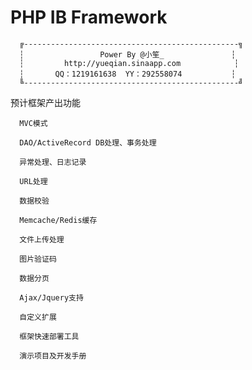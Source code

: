 PHP IB Framework
===========

      ╔------------------------------------------------╗
      ┆                 Power By @小笙_               ┆
      ┆         http://yueqian.sinaapp.com            ┆
      ┆       QQ：1219161638  YY：292558074           ┆
      ╚------------------------------------------------╝
      
预计框架产出功能

      MVC模式
      
      DAO/ActiveRecord DB处理、事务处理
      
      异常处理、日志记录
      
      URL处理
      
      数据校验
      
      Memcache/Redis缓存
      
      文件上传处理
      
      图片验证码
      
      数据分页
      
      Ajax/Jquery支持
      
      自定义扩展
      
      框架快速部署工具
      
      演示项目及开发手册
